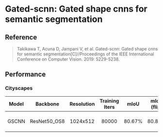 # Gated-scnn: Gated shape cnns for semantic segmentation

## Reference

> Takikawa T, Acuna D, Jampani V, et al. Gated-scnn: Gated shape cnns for semantic segmentation[C]//Proceedings of the IEEE International Conference on Computer Vision. 2019: 5229-5238.

## Performance

### Cityscapes

| Model | Backbone | Resolution | Training Iters | mIoU | mIoU (flip) | mIoU (ms+flip) | Links |
|:-:|:-:|:-:|:-:|:-:|:-:|:-:|:-:|
|GSCNN|ResNet50_OS8|1024x512|80000|80.67%|80.88%|80.88%|[model](https://bj.bcebos.com/paddleseg/dygraph/cityscapes/gscnn_resnet50_os8_cityscapes_1024x512_80k/model.pdparams) \| [log](https://bj.bcebos.com/paddleseg/dygraph/cityscapes/gscnn_resnet50_os8_cityscapes_1024x512_80k/train.log) \| [vdl](https://paddlepaddle.org.cn/paddle/visualdl/service/app?id=11b79b6a2899739c0d009b1ce34bad77)|
